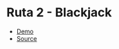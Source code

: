 # Ruta 2 - Blackjack

- [Demo](https://herdez-react-blackjack.netlify.app/)
- [Source](https://github.com/mherdez/react-blackjack)

<img :src="$withBase('/img/blackjack.png')" />